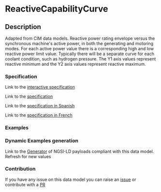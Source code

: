 # ReactiveCapabilityCurve

## Description 

Adapted from CIM data models. Reactive power rating envelope versus the synchronous machine's active power, in both the generating and motoring modes. For each active power value there is a corresponding high and low reactive power limit  value. Typically there will be a separate curve for each coolant condition, such as hydrogen pressure.  The Y1 axis values represent reactive minimum and the Y2 axis values represent reactive maximum.
### Specification

Link to the [interactive specification](https://swagger.lab.fiware.org/?url=https://smart-data-models.github.io/dataModel.EnergyCIM/ReactiveCapabilityCurve/swagger.yaml)

Link to the [specification](https://smart-data-models.github.io/dataModel.EnergyCIM/ReactiveCapabilityCurve/doc/spec.md)

Link to the [specification in Spanish](https://smart-data-models.github.io/dataModel.EnergyCIM/ReactiveCapabilityCurve/doc/spec_ES.md)

Link to the [specification in French](https://smart-data-models.github.io/dataModel.EnergyCIM/ReactiveCapabilityCurve/doc/spec_FR.md)
### Examples
### Dynamic Examples generation

Link to the [Generator](https://smartdatamodels.org/extra/ngsi-ld_generator_v0.91.php?schemaUrl=https://raw.githubusercontent.com/smart-data-models/dataModel.EnergyCIM/master/ReactiveCapabilityCurve/schema.json&email=info@smartdatamodels.org) of NGSI-LD payloads compliant with this data model. Refresh for new values
### Contribution

 If you have any issue on this data model you can raise an [issue](https://github.com/smart-data-models/dataModel.EnergyCIM/issues)  or contribute with a [PR](https://github.com/smart-data-models/dataModel.EnergyCIM/pulls)